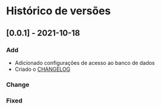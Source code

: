 # Histórico de versões
## [0.0.1] - 2021-10-18
### Add
- Adicionado configurações de acesso ao banco de dados
- Criado o [CHANGELOG](CHANGELOG.md)
### Change
### Fixed